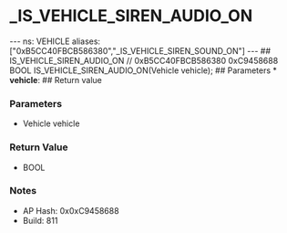 # _IS_VEHICLE_SIREN_AUDIO_ON

--- ns: VEHICLE aliases: ["0xB5CC40FBCB586380","_IS_VEHICLE_SIREN_SOUND_ON"] --- ## IS_VEHICLE_SIREN_AUDIO_ON  // 0xB5CC40FBCB586380 0xC9458688 BOOL IS_VEHICLE_SIREN_AUDIO_ON(Vehicle vehicle);   ## Parameters * **vehicle**:  ## Return value

### Parameters
* Vehicle vehicle

### Return Value
* BOOL

### Notes
* AP Hash: 0x0xC9458688
* Build: 811

